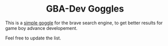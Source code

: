 <h1 align="center">GBA-Dev Goggles</h2>

This is a [simple goggle](https://github.com/brave/goggles-quickstart) for the brave search engine, to get better results for game boy advance developement.

Feel free to update the list.

